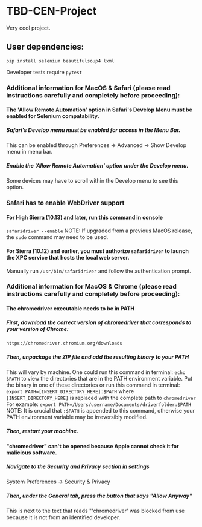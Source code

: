 # TBD-CEN-Project
Very cool project.

## User dependencies:
```
pip install selenium beautifulsoup4 lxml
```

Developer tests require ```pytest```

### Additional information for MacOS & Safari (please read instructions carefully and completely before proceeding):

#### The 'Allow Remote Automation' option in Safari's Develop Menu must be enabled for Selenium compatability.
##### Safari's Develop menu must be enabled for access in the Menu Bar.
This can be enabled through Preferences -> Advanced -> Show Develop menu in menu bar.
##### Enable the 'Allow Remote Automation' option under the Develop menu.
Some devices may have to scroll within the Develop menu to see this option.

### Safari has to enable WebDriver support
#### For High Sierra (10.13) and later, run this command in console
```safaridriver --enable```
NOTE: If upgraded from a previous MacOS release, the ```sudo``` command may need to be used.

#### For Sierra (10.12) and earlier, you must authorize ```safaridriver``` to launch the XPC service that hosts the local web server.
Manually run
```/usr/bin/safaridriver```
and follow the authentication prompt.

### Additional information for MacOS & Chrome (please read instructions carefully and completely before proceeding):

#### The chromedriver executable needs to be in PATH
##### First, download the correct version of chromedriver that corresponds to your version of Chrome:
```https://chromedriver.chromium.org/downloads```
##### Then, unpackage the ZIP file and add the resulting binary to your PATH
This will vary by machine. One could run this command in terminal:
```echo $PATH```
to view the directories that are in the PATH environment variable. 
Put the binary in one of these directories or run this command in terminal:
```export PATH=[INSERT_DIRECTORY_HERE]:$PATH```
where ```[INSERT_DIRECTORY_HERE]``` is replaced with the complete path to ```chromedriver```
For example:
```export PATH=/Users/username/Documents/driverfolder:$PATH```
NOTE: It is crucial that ```:$PATH``` is appended to this command, otherwise your PATH environment variable may be irreversibly modified.
##### Then, restart your machine.

#### "chromedriver" can't be opened because Apple cannot check it for malicious software.
##### Navigate to the Security and Privacy section in settings
System Preferences -> Security & Privacy
##### Then, under the General tab, press the button that says "Allow Anyway" 
This is next to the text that reads "'chromedriver' was blocked from use because it is not from an identified developer.

